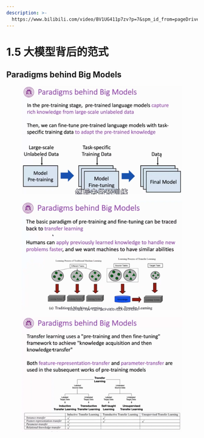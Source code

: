 ```yaml
---
description: >-
  https://www.bilibili.com/video/BV1UG411p7zv?p=7&spm_id_from=pageDriver&vd_source=9772a60c44b4a881b99fd8ac9a574793
---
```


# 1.5 大模型背后的范式

## Paradigms behind Big Models

<figure><img src="../../.gitbook/assets/image (30).png" alt=""><figcaption></figcaption></figure>

<figure><img src="../../.gitbook/assets/image (31).png" alt=""><figcaption></figcaption></figure>

<figure><img src="../../.gitbook/assets/image (32).png" alt=""><figcaption></figcaption></figure>





